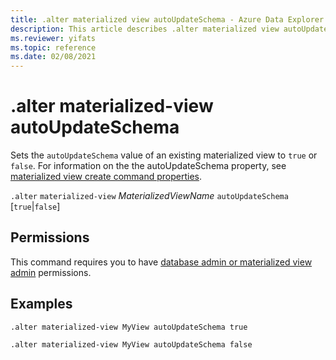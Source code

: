```yaml
---
title: .alter materialized view autoUpdateSchema - Azure Data Explorer
description: This article describes .alter materialized view autoUpdateSchema in Azure Data Explorer.
ms.reviewer: yifats
ms.topic: reference
ms.date: 02/08/2021
---
```


# .alter materialized-view autoUpdateSchema

Sets the `autoUpdateSchema` value of an existing materialized view to `true` or `false`. For information on the the autoUpdateSchema property, see [materialized view create command properties](materialized-view-create.md#properties).

`.alter` `materialized-view` *MaterializedViewName* `autoUpdateSchema` [`true`|`false`]

## Permissions

This command requires you to have [database admin or materialized view admin](../access-control/role-based-authorization.md) permissions.

## Examples

```kusto
.alter materialized-view MyView autoUpdateSchema true

.alter materialized-view MyView autoUpdateSchema false
```
